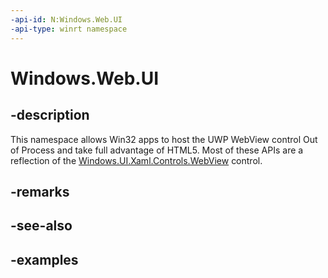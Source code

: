 ```yaml
---
-api-id: N:Windows.Web.UI
-api-type: winrt namespace
---
```


<!-- Namespace syntax.
namespace Windows.Web.UI 
-->

# Windows.Web.UI

## -description
This namespace allows Win32 apps to host the UWP WebView control Out of Process and take full advantage of HTML5. Most of these APIs are a reflection of the [Windows.UI.Xaml.Controls.WebView](https://docs.microsoft.com/uwp/api/windows.ui.xaml.controls.webview) control. 

## -remarks

## -see-also

## -examples

